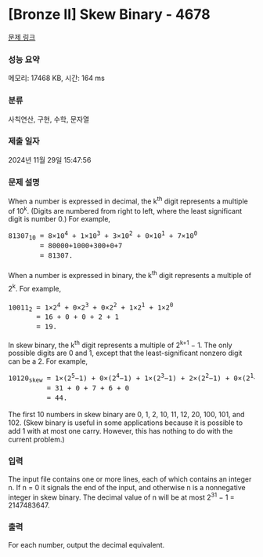 # [Bronze II] Skew Binary - 4678 

[문제 링크](https://www.acmicpc.net/problem/4678) 

### 성능 요약

메모리: 17468 KB, 시간: 164 ms

### 분류

사칙연산, 구현, 수학, 문자열

### 제출 일자

2024년 11월 29일 15:47:56

### 문제 설명

<p>When a number is expressed in decimal, the k<sup>th</sup> digit represents a multiple of 10<sup>k</sup>. (Digits are numbered from right to left, where the least significant digit is number 0.) For example,</p>

<pre>81307<sub>10</sub> = 8×10<sup>4</sup> + 1×10<sup>3</sup> + 3×10<sup>2</sup> + 0×10<sup>1</sup> + 7×10<sup>0</sup> 
     <sub>  </sub> = 80000+1000+300+0+7
     <sub>  </sub> = 81307.</pre>

<p><span style="line-height:1.6em">When a number is expressed in binary, the k<sup>th</sup> digit represents a multiple of 2<sup>k</sup>. For example,</span></p>

<pre>10011<sub>2</sub> = 1×2<sup>4</sup> + 0×2<sup>3</sup> + 0×2<sup>2</sup> + 1×2<sup>1</sup> + 1×2<sup>0</sup> 
     <sub> </sub> = 16 + 0 + 0 + 2 + 1
     <sub> </sub> = 19.</pre>

<p>In skew binary, the k<sup>th</sup> digit represents a multiple of 2<sup>k+1</sup> − 1. The only possible digits are 0 and 1, except that the least-significant nonzero digit can be a 2. For example,</p>

<pre>10120<sub>skew</sub> = 1×(2<sup>5</sup>−1) + 0×(2<sup>4</sup>−1) + 1×(2<sup>3</sup>−1) + 2×(2<sup>2</sup>−1) + 0×(2<sup>1</sup>−1) 
     <sub>    </sub> = 31 + 0 + 7 + 6 + 0
     <sub>    </sub> = 44.</pre>

<p>The first 10 numbers in skew binary are 0, 1, 2, 10, 11, 12, 20, 100, 101, and 102. (Skew binary is useful in some applications because it is possible to add 1 with at most one carry. However, this has nothing to do with the current problem.)</p>

### 입력 

 <p>The input file contains one or more lines, each of which contains an integer n. If n = 0 it signals the end of the input, and otherwise n is a nonnegative integer in skew binary. The decimal value of n will be at most 2<sup>31</sup> − 1 = 2147483647.</p>

### 출력 

 <p>For each number, output the decimal equivalent.</p>

